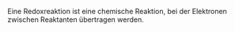 Eine Redoxreaktion ist eine chemische Reaktion, bei der Elektronen zwischen Reaktanten übertragen werden.